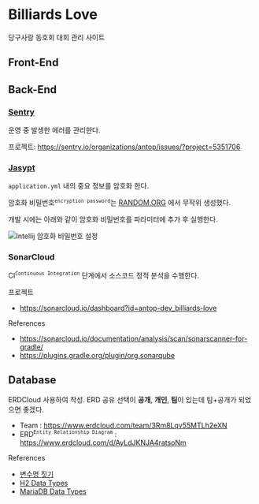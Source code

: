# Billiards Love

당구사랑 동호회 대회 관리 사이트

## Front-End

## Back-End

### [Sentry](https://sentry.io/)

운영 중 발생한 에러를 관리한다.

프로젝트: https://sentry.io/organizations/antop/issues/?project=5351706

### [Jasypt](https://github.com/ulisesbocchio/jasypt-spring-boot)

`application.yml` 내의 중요 정보를 암호화 한다.

암호화 비밀번호<sup>`encryption password`</sup>는 [RANDOM.ORG](https://www.random.org/strings) 에서 무작위 생성했다.

개발 시에는 아래와 같이 암호화 비밀번호를 파라미터에 추가 후 실행한다. 

![Intellij 암호화 비밀번호 설정](https://i.imgur.com/aXSRNu7.png)

### SonarCloud

CI<sup>`Continuous Integration`</sup> 단계에서 소스코드 정적 분석을 수행한다.

프로젝트

* https://sonarcloud.io/dashboard?id=antop-dev_billiards-love

References

* https://sonarcloud.io/documentation/analysis/scan/sonarscanner-for-gradle/
* https://plugins.gradle.org/plugin/org.sonarqube

## Database

ERDCloud 사용하여 작성. ERD 공유 선택이 **공개**, **개인**, **팀**이 있는데 팀+공개가 되었으면 좋겠다. 

* Team : https://www.erdcloud.com/team/3Rm8Lqv55MTLh2eXN
* ERD<sup>`Entity Relationship Diagram`</sup> : https://www.erdcloud.com/d/AyLdJKNJA4ratsoNm

References

* [변수명 짓기](https://www.curioustore.com/#!/util/naming)
* [H2 Data Types](http://www.h2database.com/html/datatypes.html)
* [MariaDB Data Types](https://mariadb.com/kb/en/data-types/)
